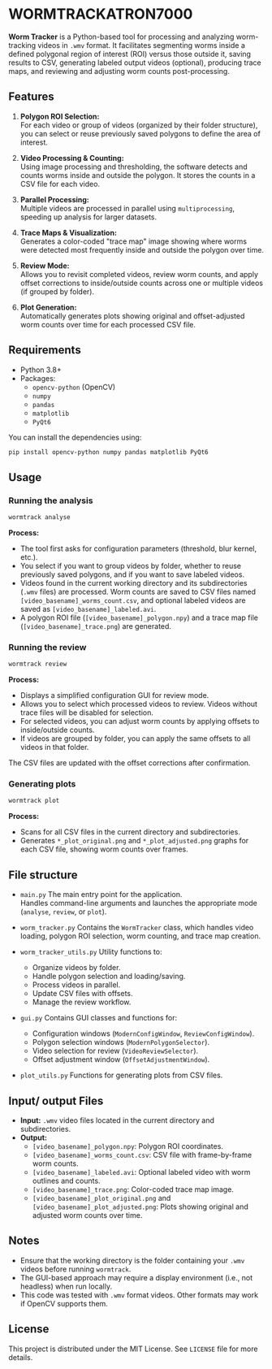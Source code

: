 # WORMTRACKATRON7000

**Worm Tracker** is a Python-based tool for processing and analyzing worm-tracking videos in `.wmv` format. It facilitates segmenting worms inside a defined polygonal region of interest (ROI) versus those outside it, saving results to CSV, generating labeled output videos (optional), producing trace maps, and reviewing and adjusting worm counts post-processing.

## Features

1. **Polygon ROI Selection:**  
   For each video or group of videos (organized by their folder structure), you can select or reuse previously saved polygons to define the area of interest.

2. **Video Processing & Counting:**  
   Using image processing and thresholding, the software detects and counts worms inside and outside the polygon. It stores the counts in a CSV file for each video.

3. **Parallel Processing:**  
   Multiple videos are processed in parallel using `multiprocessing`, speeding up analysis for larger datasets.

4. **Trace Maps & Visualization:**  
   Generates a color-coded "trace map" image showing where worms were detected most frequently inside and outside the polygon over time.

5. **Review Mode:**  
   Allows you to revisit completed videos, review worm counts, and apply offset corrections to inside/outside counts across one or multiple videos (if grouped by folder).

6. **Plot Generation:**  
   Automatically generates plots showing original and offset-adjusted worm counts over time for each processed CSV file.

## Requirements

- Python 3.8+
- Packages:
  - `opencv-python` (OpenCV)
  - `numpy`
  - `pandas`
  - `matplotlib`
  - `PyQt6`

You can install the dependencies using:
```bash
pip install opencv-python numpy pandas matplotlib PyQt6  
```

## Usage
### Running the analysis
```bash
wormtrack analyse
```
**Process:**
- The tool first asks for configuration parameters (threshold, blur kernel, etc.).
- You select if you want to group videos by folder, whether to reuse previously saved polygons, and if you want to save labeled videos.
- Videos found in the current working directory and its subdirectories (`.wmv` files) are processed. Worm counts are saved to CSV files named `[video_basename]_worms_count.csv`, and optional labeled videos are saved as `[video_basename]_labeled.avi`.
- A polygon ROI file (`[video_basename]_polygon.npy`) and a trace map file (`[video_basename]_trace.png`) are generated.  

### Running the review
```bash
wormtrack review
```
**Process:**
- Displays a simplified configuration GUI for review mode.
- Allows you to select which processed videos to review. Videos without trace files will be disabled for selection.
- For selected videos, you can adjust worm counts by applying offsets to inside/outside counts.
- If videos are grouped by folder, you can apply the same offsets to all videos in that folder. 
   
The CSV files are updated with the offset corrections after confirmation.
  
### Generating plots
```bash
wormtrack plot
```
**Process:**
- Scans for all CSV files in the current directory and subdirectories.
- Generates `*_plot_original.png` and `*_plot_adjusted.png` graphs for each CSV file, showing worm counts over frames.

## File structure
- `main.py`
The main entry point for the application.  
Handles command-line arguments and launches the appropriate mode (`analyse`, `review`, or `plot`).    
  
- `worm_tracker.py`
Contains the `WormTracker` class, which handles video loading, polygon ROI selection, worm counting, and trace map creation.  
  
- `worm_tracker_utils.py`
Utility functions to:
    - Organize videos by folder.
    - Handle polygon selection and loading/saving.
    - Process videos in parallel.
    - Update CSV files with offsets.
    - Manage the review workflow.

- `gui.py`
Contains GUI classes and functions for:  
    - Configuration windows (`ModernConfigWindow`, `ReviewConfigWindow`).
    - Polygon selection windows (`ModernPolygonSelector`).
    - Video selection for review (`VideoReviewSelector`).
    - Offset adjustment window (`OffsetAdjustmentWindow`).

- `plot_utils.py`
Functions for generating plots from CSV files.

## Input/ output Files
- **Input:**
`.wmv` video files located in the current directory and subdirectories.
- **Output:**
    - `[video_basename]_polygon.npy`: Polygon ROI coordinates.
    - `[video_basename]_worms_count.csv`: CSV file with frame-by-frame worm counts.
    - `[video_basename]_labeled.avi`: Optional labeled video with worm outlines and counts.
    - `[video_basename]_trace.png`: Color-coded trace map image.
    - `[video_basename]_plot_original.png` and `[video_basename]_plot_adjusted.png`: Plots showing original and adjusted worm counts over time.

## Notes
- Ensure that the working directory is the folder containing your `.wmv` videos before running `wormtrack`.
- The GUI-based approach may require a display environment (i.e., not headless) when run locally.
- This code was tested with `.wmv` format videos. Other formats may work if OpenCV supports them.

## License
This project is distributed under the MIT License. See `LICENSE` file for more details.
